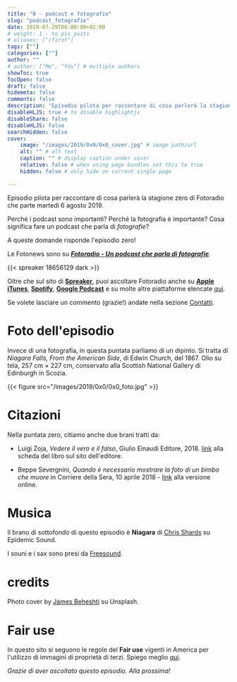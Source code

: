 ```yaml
---
title: "0 - podcast e fotografie"
slug: "podcast_fotografie"
date: 2019-07-29T06:00:00+02:00
# weight: 1 - to pin posts
# aliases: ["/first"]
tags: [""]
categories: [""]
author: ""
# author: ["Me", "You"] # multiple authors
showToc: true
TocOpen: false
draft: false
hidemeta: false
comments: false
description: "Episodio pilota per raccontare di cosa parlerà la stagione zero di Fotoradio."
disableHLJS: true # to disable highlightjs
disableShare: false
disableHLJS: false
searchHidden: false
cover:
    image: "/images/2019/0x0/0x0_cover.jpg" # image path/url
    alt: "" # alt text
    caption: "" # display caption under cover
    relative: false # when using page bundles set this to true
    hidden: false # only hide on current single page

---
```


Episodio pilota per raccontare di cosa parlerà la stagione zero di Fotoradio che parte martedi 6 agosto 2019.

Perché i podcast sono importanti? Perché la fotografia è importante? Cosa significa fare un podcast che parla di _fotografie_?

A queste domande risponde l'episodio zero!

Le Fotonews sono su [**_Fotoradio - Un podcast che parla di fotografie_**](https://www.spreaker.com/user/11400220/tourdumonde).

{{< spreaker 18656129 dark >}}

Oltre che sul sito di [**Spreaker**](https://www.spreaker.com/), puoi ascoltare Fotoradio anche su
[**Apple iTunes**](https://links.fotoradio.info/apple), [**Spotify**](https://links.fotoradio.info/spotify), [**Google Podcast**](https://links.fotoradio.info/google) e su molte altre piattaforme elencate [qui](/static_page/listen/).


Se volete lasciare un commento (grazie!) andate nella sezione <a href="/contact">Contatti</a>.


# Foto dell'episodio
Invece di una fotografia, in questa puntata parliamo di un dipinto. Si tratta di _Niagara Falls, From the American Side_,  di Edwin Church, del 1867. Olio su tela, 257 cm × 227 cm, conservato alla Scottish National Gallery di Edinburgh in Scozia.

{{< figure src="/images/2019/0x0/0x0_foto.jpg" >}}




# Citazioni
Nella puntata zero, citiamo anche due brani tratti da:

- Luigi Zoja, *Vedere il vero e il falso*, Giulio Einaudi Editore, 2018. [link](https://www.einaudi.it/catalogo-libri/problemi-contemporanei/vedere-il-vero-e-il-falso-luigi-zoja-9788806232788/) alla scheda del libro sul sito dell'editore.

- Beppe Severgnini, *Quando è necessario mostrare la foto di un bimbo che muore* in Corriere della Sera, 10 aprile 2018 - [link](https://www.corriere.it/esteri/18_aprile_10/siria-mostrare-foto-un-bimbo-che-muore-b4fd6eca-3c2f-11e8-b32d-1ffee392ceeb.shtml) alla versione online.


# Musica
Il brano di sottofondo di questo episodio è **Niagara** di [Chris Shards](https://www.epidemicsound.com/search/?term=Chris%20Shards) su Epidemic Sound.

I souni e i sax sono presi da [Freesound](https://freesound.org).


# credits
Photo cover by [James Beheshti](https://unsplash.com/@jb2018?utm_source=unsplash&utm_medium=referral&utm_content=creditCopyText) su Unsplash.


<!--
### Errata corrige
-->


# Fair use
In questo sito si seguono le regole del **Fair use** vigenti in America per l'utilizzo di immagini di proprietà di terzi. Spiego meglio [qui](/static_page/fair_use/).



_Grazie di aver ascoltato questo episodio. Alla prossima!_
